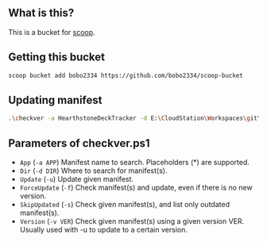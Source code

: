 ## What is this?
This is a bucket for [scoop](https://github.com/lukesampson/scoop).

## Getting this bucket
```bash
scoop bucket add bobo2334 https://github.com/bobo2334/scoop-bucket
```

## Updating manifest
```bash
.\checkver -a HearthstoneDeckTracker -d E:\CloudStation\Workspaces\git\scoop-bucket\test\ -u
```

## Parameters of checkver.ps1
- `App` (`-a APP`)
Manifest name to search.
Placeholders (*) are supported.
- `Dir` (`-d DIR`)
Where to search for manifest(s).
- `Update` (`-u`)
Update given manifest.
- `ForceUpdate` (`-f`)
Check manifest(s) and update, even if there is no new version.
- `SkipUpdated` (`-s`)
Check given manifest(s), and list only outdated manifest(s).
- `Version` (`-v VER`)
Check given manifest(s) using a given version VER.
Usually used with -u to update to a certain version.
